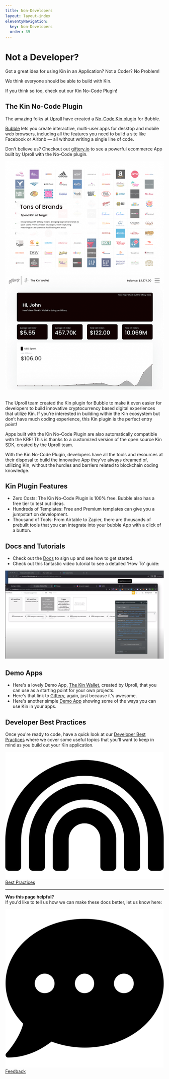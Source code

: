```yaml
---
title: Non-Developers
layout: layout-index
eleventyNavigation:
  key: Non-Developers
  order: 39
---
```


# Not a Developer?

Got a great idea for using Kin in an Application? Not a Coder? No Problem!

We think everyone should be able to build with Kin. 

If you think so too, check out our Kin No-Code Plugin!


## The Kin No-Code Plugin 

The amazing folks at [Uproll](https://uproll.app/) have created a [No-Code Kin plugin](https://thekinplugin.com/) for Bubble. 

[Bubble](https://bubble.io/) lets you create interactive, multi-user apps for desktop and mobile web browsers, including all the features you need to build a site like Facebook or Airbnb — all without writing a single line of code.

Don't believe us? Checkout out [giftery.io](https://giftery.io/) to see a powerful ecommerce App built by Uproll with the No-Code plugin.


<img src="../integrations/giftery/images/Giftery1.png" alt="drawing" class='docImage'/>
<img src="../integrations/giftery/images/Giftery2.png" alt="drawing" class='docImage'/>
<br/>
<br/>


The Uproll team created the Kin plugin for Bubble to make it even easier for developers to build innovative cryptocurrency based digital experiences that utilize Kin. If you’re interested in building within the Kin ecosystem but don’t have much coding experience, this Kin plugin is the perfect entry point!

Apps built with the Kin No-Code Plugin are also automatically compatible with the KRE! This is thanks to a customized version of the open source Kin SDK, created by the Uproll team.

With the Kin No-Code Plugin, developers have all the tools and resources at their disposal to build the innovative App they’ve always dreamed of, utilizing Kin, without the hurdles and barriers related to blockchain coding knowledge. 

## Kin Plugin Features

- Zero Costs: The Kin No-Code Plugin is 100% free. Bubble also has a free tier to test out ideas.
- Hundreds of Templates: Free and Premium templates can give you a jumpstart on development.
- Thousand of Tools: From Airtable to Zapier, there are thousands of prebuilt tools that you can integrate into your bubble App with a click of a button.

## Docs and Tutorials

- Check out the [Docs](https://docs.thekinplugin.com/) to sign up and see how to get started.
- Check out this fantastic video tutorial to see a detailed 'How To' guide:
<a href='https://www.youtube.com/watch?v=JrQ6MGQaiv4' target='_blank'>
  <img src="./images/no-code-tutorial.png" alt="No-Code Tutorial" class='docImage'/>
</a>

## Demo Apps
- Here's a lovely Demo App, [The Kin Wallet](https://thekinwallet.com/), created by Uproll, that you can use as a starting point for your own projects.
- Here's that link to [Giftery](https://giftery.io/), again, just because it's awesome.
- Here's another simple [Demo App](https://kin-nocode-demo.bubbleapps.io/version-test?debug_mode=true) showing some of the ways you can use Kin in your apps.

## Developer Best Practices

Once you're ready to code, have a quick look at our [Developer Best Practices](/essentials/best-practices/) where we cover some useful topics that you'll want to keep in mind as you build out your Kin application.

<div class='contacts'>
  <a href='/essentials/best-practices/'><div class='essential'>
    <img class='contact-icon' alt='Best Practices' src='../essentials/images/rainbow-solid.svg'>
    <span class='contact-text'>Best Practices</span>
  </div></a>
</div>

***
**Was this page helpful?**<br/>
If you'd like to tell us how we can make these docs better, let us know here:

<div class='contacts'>
  <a href='https://forms.gle/qhjcDJR59v8RJsaY7' target='_blank'><div class='contact'>
    <img class='contact-icon' alt='Developer' src='../essentials/images/comment-dots-solid.svg'>
    <span class='contact-text'>Feedback</span>
  </div></a>
</div>

